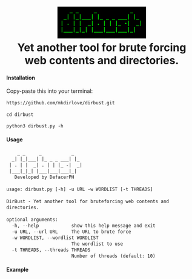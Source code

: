 <h1 align="center">
  <br>
  <a href="https://github.com/mkdirlove/dirbust"><img src="https://github.com/mkdirlove/dirbust/blob/main/logo.png" alt="dirbust"></a>
  <br>
  Yet another tool for brute forcing web contents and directories.
  <br>
</h1>

#### Installation

Copy-paste this into your terminal:

```sh
https://github.com/mkdirlove/dirbust.git
```
```
cd dirbust
```
```
python3 dirbust.py -h
```
#### Usage
``` 
    _ _     _           _   
  _| |_|___| |_ _ _ ___| |_ 
 | . | |  _| . | | |_ -|  _|
 |___|_|_| |___|___|___|_|
   Developed by DefacerPH  
    
usage: dirbust.py [-h] -u URL -w WORDLIST [-t THREADS]

DirBust - Yet another tool for bruteforcing web contents and directories.

optional arguments:
  -h, --help            show this help message and exit
  -u URL, --url URL     The URL to brute force
  -w WORDLIST, --wordlist WORDLIST
                        The wordlist to use
  -t THREADS, --threads THREADS
                        Number of threads (default: 10)
```
#### Example
```
```
